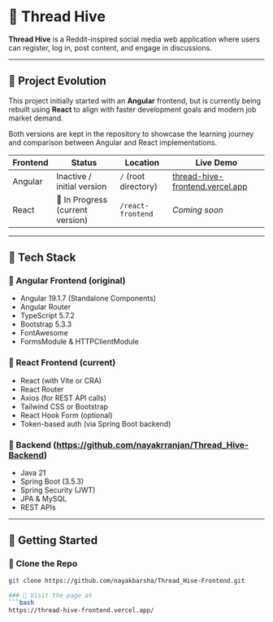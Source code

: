 # 🐝 Thread Hive

**Thread Hive** is a Reddit-inspired social media web application where users can register, log in, post content, and engage in discussions.

---

## 🔄 Project Evolution

This project initially started with an **Angular** frontend, but is currently being rebuilt using **React** to align with faster development goals and modern job market demand.

Both versions are kept in the repository to showcase the learning journey and comparison between Angular and React implementations.

| Frontend | Status | Location | Live Demo |
|----------|--------|----------|-----------|
| Angular  | Inactive / initial version | `/` (root directory) | [thread-hive-frontend.vercel.app](https://thread-hive-frontend.vercel.app) |
| React    | 🚧 In Progress (current version) | `/react-frontend` | _Coming soon_ |

---

## 🧱 Tech Stack

### 🔹 Angular Frontend (original)
- Angular 19.1.7 (Standalone Components)
- Angular Router
- TypeScript 5.7.2
- Bootstrap 5.3.3
- FontAwesome
- FormsModule & HTTPClientModule

### 🔸 React Frontend (current)
- React (with Vite or CRA)
- React Router
- Axios (for REST API calls)
- Tailwind CSS or Bootstrap
- React Hook Form (optional)
- Token-based auth (via Spring Boot backend)

### 🔧 Backend (https://github.com/nayakrranjan/Thread_Hive-Backend)
- Java 21
- Spring Boot (3.5.3)
- Spring Security (JWT)
- JPA & MySQL
- REST APIs

---

## 🚀 Getting Started

### 🔹 Clone the Repo
```bash
git clone https://github.com/nayakbarsha/Thread_Hive-Frontend.git

### 🔹 Visit the page at
```bash
https://thread-hive-frontend.vercel.app/
